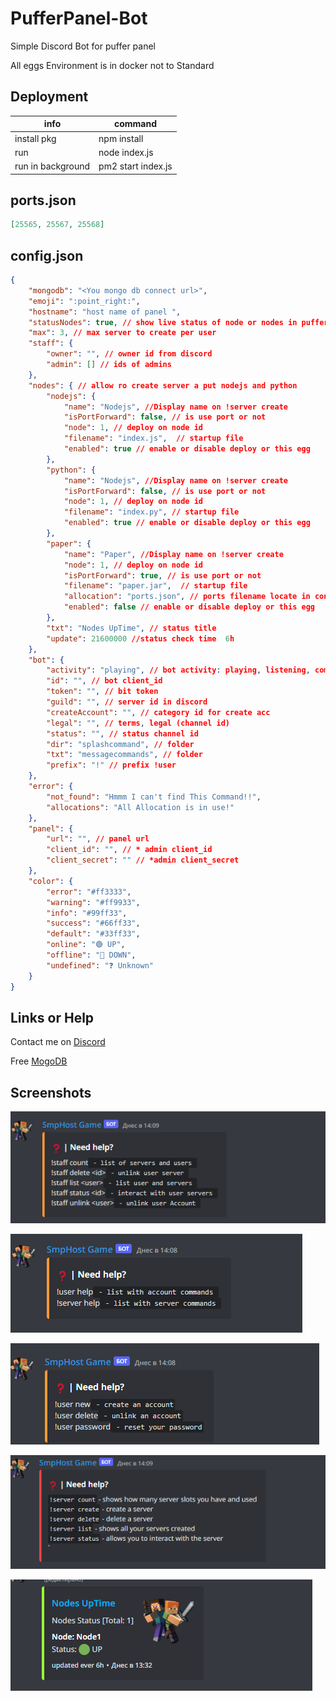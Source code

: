 
# PufferPanel-Bot

Simple Discord Bot for puffer panel

All eggs Environment is in docker not to Standard
## Deployment

|      info         |         command         |
| ------------------|-------------------------|
|    install pkg    |       npm install       |
|        run        |      node index.js      |
| run in background |   pm2 start index.js    |

## ports.json
```json
[25565, 25567, 25568]
```
## config.json
```json
{
    "mongodb": "<You mongo db connect url>",
    "emoji": ":point_right:",
    "hostname": "host name of panel ",
    "statusNodes": true, // show live status of node or nodes in pufferpannel
    "max": 3, // max server to create per user
    "staff": {
        "owner": "", // owner id from discord
        "admin": [] // ids of admins
    },
    "nodes": { // allow ro create server a put nodejs and python 
        "nodejs": {
            "name": "Nodejs", //Display name on !server create
            "isPortForward": false, // is use port or not
            "node": 1, // deploy on node id
            "filename": "index.js",  // startup file
            "enabled": true // enable or disable deploy or this egg
        },
        "python": {
            "name": "Nodejs", //Display name on !server create
            "isPortForward": false, // is use port or not
            "node": 1, // deploy on node id
            "filename": "index.py", // startup file
            "enabled": true // enable or disable deploy or this egg
        },
        "paper": {
            "name": "Paper", //Display name on !server create
            "node": 1, // deploy on node id
            "isPortForward": true, // is use port or not
            "filename": "paper.jar",  // startup file
            "allocation": "ports.json", // ports filename locate in connect/eggs/ports.json
            "enabled": false // enable or disable deploy or this egg
        },
        "txt": "Nodes UpTime", // status title
        "update": 21600000 //status check time  6h
    },
    "bot": {
        "activity": "playing", // bot activity: playing, listening, competing, empty for watching
        "id": "", // bot client_id
        "token": "", // bit token
        "guild": "", // server id in discord
        "createAccount": "", // category id for create acc
        "legal": "", // terms, legal (channel id)
        "status": "", // status channel id
        "dir": "splashcommand", // folder
        "txt": "messagecommands", // folder
        "prefix": "!" // prefix !user 
    },
    "error": {
        "not_found": "Hmmm I can't find This Command!!",
        "allocations": "All Allocation is in use!"
    },
    "panel": {
        "url": "", // panel url 
        "client_id": "", // * admin client_id
        "client_secret": "" // *admin client_secret
    },
    "color": {
        "error": "#ff3333",
        "warning": "#ff9933",
        "info": "#99ff33",
        "success": "#66ff33",
        "default": "#33ff33",
        "online": "🟢 UP",
        "offline": "🔴 DOWN",
        "undefined": "❓ Unknown"
    }
}
```


## Links or Help

Contact me on [Discord](https://discord.gg/ACprzbeMnM)

Free [MogoDB](https://cloud.mongodb.com/)

## Screenshots

![staff help](https://raw.githubusercontent.com/ivan100-ivoop/PufferPanel-Bot/main/images/image%20(1).png)

![help](https://raw.githubusercontent.com/ivan100-ivoop/PufferPanel-Bot/main/images/image%20(3).png)

![user help](https://raw.githubusercontent.com/ivan100-ivoop/PufferPanel-Bot/main/images/image%20(4).png)

![server help](https://raw.githubusercontent.com/ivan100-ivoop/PufferPanel-Bot/main/images/image%20(5).png)

![nodes status](https://raw.githubusercontent.com/ivan100-ivoop/PufferPanel-Bot/main/images/image%20(2).png)
